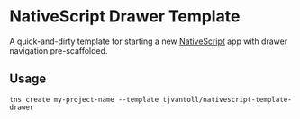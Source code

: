 # NativeScript Drawer Template

A quick-and-dirty template for starting a new [NativeScript](https://www.nativescript.org/) app with drawer navigation pre-scaffolded.

## Usage

`tns create my-project-name --template tjvantoll/nativescript-template-drawer`
